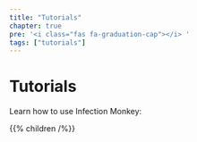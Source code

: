 ```yaml
---
title: "Tutorials"
chapter: true
pre: '<i class="fas fa-graduation-cap"></i> '
tags: ["tutorials"]
---
```


# Tutorials

Learn how to use Infection Monkey:

{{% children /%}}

<br />

